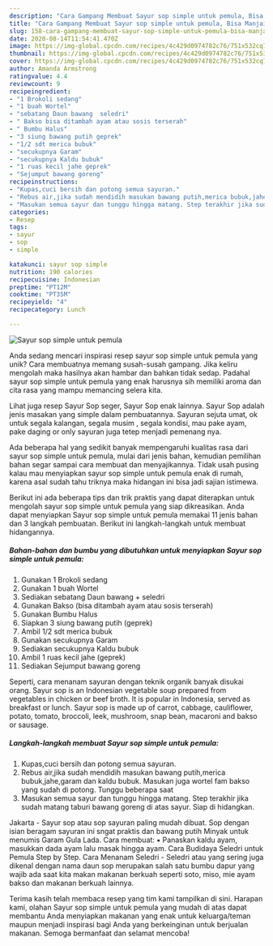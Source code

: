 ```yaml
---
description: "Cara Gampang Membuat Sayur sop simple untuk pemula, Bisa Manjain Lidah"
title: "Cara Gampang Membuat Sayur sop simple untuk pemula, Bisa Manjain Lidah"
slug: 158-cara-gampang-membuat-sayur-sop-simple-untuk-pemula-bisa-manjain-lidah
date: 2020-08-14T11:54:41.470Z
image: https://img-global.cpcdn.com/recipes/4c429d0974782c76/751x532cq70/sayur-sop-simple-untuk-pemula-foto-resep-utama.jpg
thumbnail: https://img-global.cpcdn.com/recipes/4c429d0974782c76/751x532cq70/sayur-sop-simple-untuk-pemula-foto-resep-utama.jpg
cover: https://img-global.cpcdn.com/recipes/4c429d0974782c76/751x532cq70/sayur-sop-simple-untuk-pemula-foto-resep-utama.jpg
author: Amanda Armstrong
ratingvalue: 4.4
reviewcount: 9
recipeingredient:
- "1 Brokoli sedang"
- "1 buah Wortel"
- "sebatang Daun bawang  seledri"
- " Bakso bisa ditambah ayam atau sosis terserah"
- " Bumbu Halus"
- "3 siung bawang putih geprek"
- "1/2 sdt merica bubuk"
- "secukupnya Garam"
- "secukupnya Kaldu bubuk"
- "1 ruas kecil jahe geprek"
- "Sejumput bawang goreng"
recipeinstructions:
- "Kupas,cuci bersih dan potong semua sayuran."
- "Rebus air,jika sudah mendidih masukan bawang putih,merica bubuk,jahe,garam dan kaldu bubuk. Masukan juga wortel fam bakso yang sudah di potong. Tunggu beberapa saat"
- "Masukan semua sayur dan tunggu hingga matang. Step terakhir jika sudah matang taburi bawang goreng di atas sayur. Siap di hidangkan."
categories:
- Resep
tags:
- sayur
- sop
- simple

katakunci: sayur sop simple 
nutrition: 190 calories
recipecuisine: Indonesian
preptime: "PT12M"
cooktime: "PT35M"
recipeyield: "4"
recipecategory: Lunch

---
```



![Sayur sop simple untuk pemula](https://img-global.cpcdn.com/recipes/4c429d0974782c76/751x532cq70/sayur-sop-simple-untuk-pemula-foto-resep-utama.jpg)

Anda sedang mencari inspirasi resep sayur sop simple untuk pemula yang unik? Cara membuatnya memang susah-susah gampang. Jika keliru mengolah maka hasilnya akan hambar dan bahkan tidak sedap. Padahal sayur sop simple untuk pemula yang enak harusnya sih memiliki aroma dan cita rasa yang mampu memancing selera kita.

Lihat juga resep Sayur Sop seger, Sayur Sop enak lainnya. Sayur Sop adalah jenis masakan yang simple dalam pembuatannya. Sayuran sejuta umat, ok untuk segala kalangan, segala musim , segala kondisi, mau pake ayam, pake daging or only sayuran juga tetep menjadi pemenang nya.

Ada beberapa hal yang sedikit banyak mempengaruhi kualitas rasa dari sayur sop simple untuk pemula, mulai dari jenis bahan, kemudian pemilihan bahan segar sampai cara membuat dan menyajikannya. Tidak usah pusing kalau mau menyiapkan sayur sop simple untuk pemula enak di rumah, karena asal sudah tahu triknya maka hidangan ini bisa jadi sajian istimewa.


Berikut ini ada beberapa tips dan trik praktis yang dapat diterapkan untuk mengolah sayur sop simple untuk pemula yang siap dikreasikan. Anda dapat menyiapkan Sayur sop simple untuk pemula memakai 11 jenis bahan dan 3 langkah pembuatan. Berikut ini langkah-langkah untuk membuat hidangannya.

<!--inarticleads1-->

##### Bahan-bahan dan bumbu yang dibutuhkan untuk menyiapkan Sayur sop simple untuk pemula:

1. Gunakan 1 Brokoli sedang
1. Gunakan 1 buah Wortel
1. Sediakan sebatang Daun bawang + seledri
1. Gunakan  Bakso (bisa ditambah ayam atau sosis terserah)
1. Gunakan  Bumbu Halus
1. Siapkan 3 siung bawang putih (geprek)
1. Ambil 1/2 sdt merica bubuk
1. Gunakan secukupnya Garam
1. Sediakan secukupnya Kaldu bubuk
1. Ambil 1 ruas kecil jahe (geprek)
1. Sediakan Sejumput bawang goreng


Seperti, cara menanam sayuran dengan teknik organik banyak disukai orang. Sayur sop is an Indonesian vegetable soup prepared from vegetables in chicken or beef broth. It is popular in Indonesia, served as breakfast or lunch. Sayur sop is made up of carrot, cabbage, cauliflower, potato, tomato, broccoli, leek, mushroom, snap bean, macaroni and bakso or sausage. 

<!--inarticleads2-->

##### Langkah-langkah membuat Sayur sop simple untuk pemula:

1. Kupas,cuci bersih dan potong semua sayuran.
1. Rebus air,jika sudah mendidih masukan bawang putih,merica bubuk,jahe,garam dan kaldu bubuk. Masukan juga wortel fam bakso yang sudah di potong. Tunggu beberapa saat
1. Masukan semua sayur dan tunggu hingga matang. Step terakhir jika sudah matang taburi bawang goreng di atas sayur. Siap di hidangkan.


Jakarta - Sayur sop atau sop sayuran paling mudah dibuat. Sop dengan isian beragam sayuran ini sngat praktis dan bawang putih Minyak untuk menumis Garam Gula Lada. Cara membuat: ▪ Panaskan kaldu ayam, masukkan dada ayam lalu masak hingga ayam. Cara Budidaya Seledri untuk Pemula Step by Step. Cara Menanam Seledri - Seledri atau yang sering juga dikenal dengan nama daun sop merupakan salah satu bumbu dapur yang wajib ada saat kita makan makanan berkuah seperti soto, miso, mie ayam bakso dan makanan berkuah lainnya. 

Terima kasih telah membaca resep yang tim kami tampilkan di sini. Harapan kami, olahan Sayur sop simple untuk pemula yang mudah di atas dapat membantu Anda menyiapkan makanan yang enak untuk keluarga/teman maupun menjadi inspirasi bagi Anda yang berkeinginan untuk berjualan makanan. Semoga bermanfaat dan selamat mencoba!
